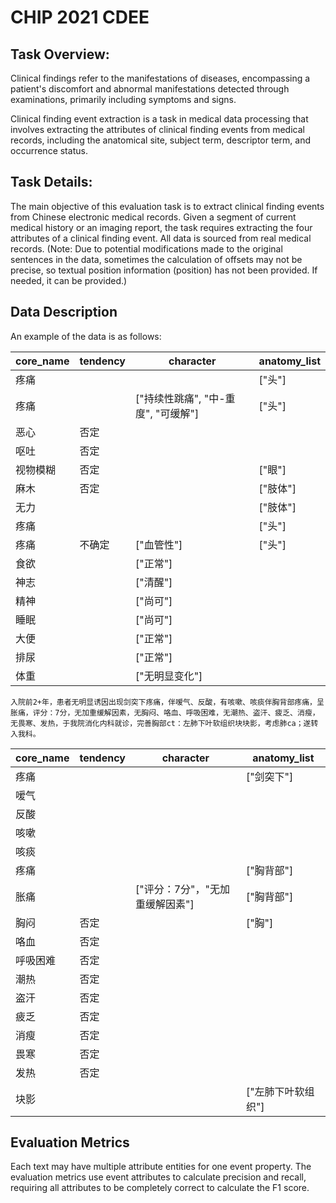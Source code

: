 # CHIP 2021 CDEE


## Task Overview:

Clinical findings refer to the manifestations of diseases, encompassing a patient's discomfort and abnormal manifestations detected through examinations, primarily including symptoms and signs.

Clinical finding event extraction is a task in medical data processing that involves extracting the attributes of clinical finding events from medical records, including the anatomical site, subject term, descriptor term, and occurrence status.

## Task Details:

The main objective of this evaluation task is to extract clinical finding events from Chinese electronic medical records. Given a segment of current medical history or an imaging report, the task requires extracting the four attributes of a clinical finding event. All data is sourced from real medical records. (Note: Due to potential modifications made to the original sentences in the data, sometimes the calculation of offsets may not be precise, so textual position information (position) has not been provided. If needed, it can be provided.)


## Data Description

An example of the data is as follows:

| core_name     | tendency    | character                            | anatomy_list |
|---------------|-------------|--------------------------------------|--------------|
| 疼痛          |             |                               |     ["头"]          |
| 疼痛          |             | ["持续性跳痛", "中-重度", "可缓解"] | ["头"]       |
| 恶心          | 否定        |                                      |              |
| 呕吐          | 否定        |                                      |              |
| 视物模糊      | 否定        |                                      | ["眼"]       |
| 麻木          | 否定        |                                      | ["肢体"]     |
| 无力          |             |                                      | ["肢体"]     |
| 疼痛          |             |                                |     ["头"]         |
| 疼痛          | 不确定      | ["血管性"]                           | ["头"]       |
| 食欲          |             | ["正常"]                             |              |
| 神志          |             | ["清醒"]                             |              |
| 精神          |             | ["尚可"]                             |              |
| 睡眠          |             | ["尚可"]                             |              |
| 大便          |             | ["正常"]                             |              |
| 排尿          |             | ["正常"]                             |              |
| 体重          |             | ["无明显变化"]                       |              |


```
入院前2+年，患者无明显诱因出现剑突下疼痛，伴嗳气、反酸，有咳嗽、咳痰伴胸背部疼痛，呈胀痛，评分：7分，无加重缓解因素，无胸闷、咯血、呼吸困难，无潮热、盗汗、疲乏、消瘦，无畏寒、发热，于我院消化内科就诊，完善胸部ct：左肺下叶软组织块块影，考虑肺ca；遂转入我科。
```

| core_name | tendency | character                            | anatomy_list          |
|-----------|----------|--------------------------------------|-----------------------|
| 疼痛      |          |                           |       ["剑突下"]                |
| 嗳气      |          |                                      |                       |
| 反酸      |          |                                      |                       |
| 咳嗽      |          |                                      |                       |
| 咳痰      |          |                                      |                       |
| 疼痛      |          |                           |        ["胸背部"]               |
| 胀痛      |          | ["评分：7分"，"无加重缓解因素"]     | ["胸背部"]           |
| 胸闷      | 否定     |                                      | ["胸"]               |
| 咯血      | 否定     |                                      |                       |
| 呼吸困难  | 否定     |                                      |                       |
| 潮热      | 否定     |                                      |                       |
| 盗汗      | 否定     |                                      |                       |
| 疲乏      | 否定     |                                      |                       |
| 消瘦      | 否定     |                                      |                       |
| 畏寒      | 否定     |                                      |                       |
| 发热      | 否定     |                                      |                       |
| 块影      |          |                 |         ["左肺下叶软组织"]              |


## Evaluation Metrics

Each text may have multiple attribute entities for one event property. The evaluation metrics use event attributes to calculate precision and recall, requiring all attributes to be completely correct to calculate the F1 score.
